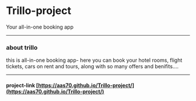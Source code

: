 # Trillo-project
 Your all-in-one booking app

------------
###  about trillo

this is all-in-one booking app- here you can book your hotel rooms, flight tickets, cars on rent and tours, along with so many offers and benifits....


------------

#### project-link [https://aas70.github.io/Trillo-project/](https://aas70.github.io/Trillo-project/)
